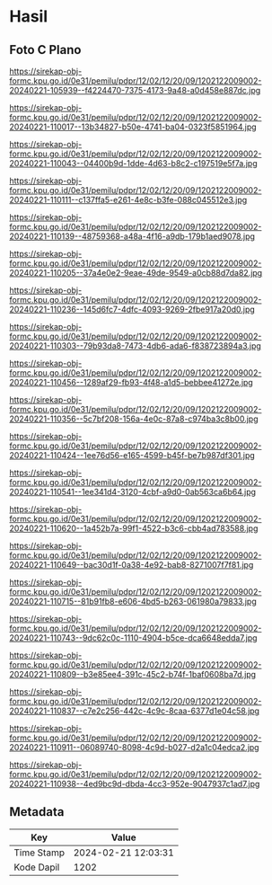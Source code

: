 # Hasil

## Foto C Plano

https://sirekap-obj-formc.kpu.go.id/0e31/pemilu/pdpr/12/02/12/20/09/1202122009002-20240221-105939--f4224470-7375-4173-9a48-a0d458e887dc.jpg

https://sirekap-obj-formc.kpu.go.id/0e31/pemilu/pdpr/12/02/12/20/09/1202122009002-20240221-110017--13b34827-b50e-4741-ba04-0323f5851964.jpg

https://sirekap-obj-formc.kpu.go.id/0e31/pemilu/pdpr/12/02/12/20/09/1202122009002-20240221-110043--04400b9d-1dde-4d63-b8c2-c197519e5f7a.jpg

https://sirekap-obj-formc.kpu.go.id/0e31/pemilu/pdpr/12/02/12/20/09/1202122009002-20240221-110111--c137ffa5-e261-4e8c-b3fe-088c045512e3.jpg

https://sirekap-obj-formc.kpu.go.id/0e31/pemilu/pdpr/12/02/12/20/09/1202122009002-20240221-110139--48759368-a48a-4f16-a9db-179b1aed9078.jpg

https://sirekap-obj-formc.kpu.go.id/0e31/pemilu/pdpr/12/02/12/20/09/1202122009002-20240221-110205--37a4e0e2-9eae-49de-9549-a0cb88d7da82.jpg

https://sirekap-obj-formc.kpu.go.id/0e31/pemilu/pdpr/12/02/12/20/09/1202122009002-20240221-110236--145d6fc7-4dfc-4093-9269-2fbe917a20d0.jpg

https://sirekap-obj-formc.kpu.go.id/0e31/pemilu/pdpr/12/02/12/20/09/1202122009002-20240221-110303--79b93da8-7473-4db6-ada6-f838723894a3.jpg

https://sirekap-obj-formc.kpu.go.id/0e31/pemilu/pdpr/12/02/12/20/09/1202122009002-20240221-110456--1289af29-fb93-4f48-a1d5-bebbee41272e.jpg

https://sirekap-obj-formc.kpu.go.id/0e31/pemilu/pdpr/12/02/12/20/09/1202122009002-20240221-110356--5c7bf208-156a-4e0c-87a8-c974ba3c8b00.jpg

https://sirekap-obj-formc.kpu.go.id/0e31/pemilu/pdpr/12/02/12/20/09/1202122009002-20240221-110424--1ee76d56-e165-4599-b45f-be7b987df301.jpg

https://sirekap-obj-formc.kpu.go.id/0e31/pemilu/pdpr/12/02/12/20/09/1202122009002-20240221-110541--1ee341d4-3120-4cbf-a9d0-0ab563ca6b64.jpg

https://sirekap-obj-formc.kpu.go.id/0e31/pemilu/pdpr/12/02/12/20/09/1202122009002-20240221-110620--1a452b7a-99f1-4522-b3c6-cbb4ad783588.jpg

https://sirekap-obj-formc.kpu.go.id/0e31/pemilu/pdpr/12/02/12/20/09/1202122009002-20240221-110649--bac30d1f-0a38-4e92-bab8-8271007f7f81.jpg

https://sirekap-obj-formc.kpu.go.id/0e31/pemilu/pdpr/12/02/12/20/09/1202122009002-20240221-110715--81b91fb8-e606-4bd5-b263-061980a79833.jpg

https://sirekap-obj-formc.kpu.go.id/0e31/pemilu/pdpr/12/02/12/20/09/1202122009002-20240221-110743--9dc62c0c-1110-4904-b5ce-dca6648edda7.jpg

https://sirekap-obj-formc.kpu.go.id/0e31/pemilu/pdpr/12/02/12/20/09/1202122009002-20240221-110809--b3e85ee4-391c-45c2-b74f-1baf0608ba7d.jpg

https://sirekap-obj-formc.kpu.go.id/0e31/pemilu/pdpr/12/02/12/20/09/1202122009002-20240221-110837--c7e2c256-442c-4c9c-8caa-6377d1e04c58.jpg

https://sirekap-obj-formc.kpu.go.id/0e31/pemilu/pdpr/12/02/12/20/09/1202122009002-20240221-110911--06089740-8098-4c9d-b027-d2a1c04edca2.jpg

https://sirekap-obj-formc.kpu.go.id/0e31/pemilu/pdpr/12/02/12/20/09/1202122009002-20240221-110938--4ed9bc9d-dbda-4cc3-952e-9047937c1ad7.jpg


## Metadata

| Key        | Value               |
| ---------- | ------------------- |
| Time Stamp | 2024-02-21 12:03:31 |
| Kode Dapil | 1202                |



